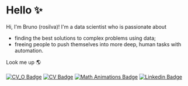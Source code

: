 # Hello ✨

Hi, I'm Bruno (rosilva)! I'm a data scientist who is passionate about 
<ul>
  <li>finding the best solutions to complex problems using data;</li>
  <li>freeing people to push themselves into more deep, human tasks with automation.</li>
</ul>

Look me up 🌎<br><br>
[![CV_O Badge](https://img.shields.io/badge/CV-Overview-black)](https://rosilva.carrd.co/)
[![CV Badge](https://img.shields.io/badge/CV-Complete-blueviolet)](https://drive.google.com/file/d/1zWVMK8sx69VTSxpkqlTA616jC7qDYXY1/view?usp=sharing)
[![Math Animations Badge](https://img.shields.io/badge/Project-ML_Animations-red)](https://github.com/brunorosilva/ML-animations)
[![Linkedin Badge](https://img.shields.io/badge/Linkedin-brunorosilva-blue)](https://www.linkedin.com/in/brunorosilva)
